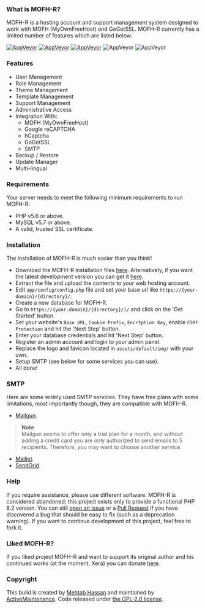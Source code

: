 ### What is MOFH-R?
MOFH-R is a hosting account and support management system designed to work with MOFH (MyOwnFreeHost) and GoGetSSL. MOFH-R currently has a limited number of features which are listed below:

[![AppVeyor](https://img.shields.io/badge/Licence-GPL_2.0-orange)](LICENSE)
[![AppVeyor](https://img.shields.io/badge/Version-Final-informational)](https://github.com/ActiveMaintenance/MOFH-R/releases/latest)
[![AppVeyor](https://img.shields.io/badge/Interface-AdminLTE-lightgreen)](https://adminlte.io/)
![AppVeyor](https://img.shields.io/badge/Development-Discontinued-lightgrey)
![AppVeyor](https://img.shields.io/badge/Dependencies-PHP,_MySQL,_curl-red)

### Features
- User Management
 - Role Management
- Theme Management
 - Template Management
- Support Management
- Administrative Access
- Integration With:
	- MOFH (MyOwnFreeHost)
	- Google reCAPTCHA 
	- hCaptcha
	- GoGetSSL
	- SMTP
- Backup / Restore
- Update Manager
- Multi-lingual

### Requirements
Your server needs to meet the following minimum requirements to run MOFH-R:
- PHP v5.6 or above.
- MySQL v5.7 or above.
- A valid, trusted SSL certificate.

### Installation 
The installation of MOFH-R is much easier than you think!
- Download the MOFH-R installation files [here](https://github.com/ActiveMaintenance/MOFH-R/releases/latest). Alternatively, if you want the latest development version you can get it [here](https://github.com/ActiveMaintenance/MOFH-R/archive/refs/heads/main.zip).
- Extract the file and upload the contents to your web hosting account. 
- Edit `app/config/config.php` file and set your base url like `https://{your-domain}/{directory}/`.
- Create a new database for MOFH-R.
- Go to ```https://{your.domain}/{directory}/i/``` and click on the 'Get Started' button.
- Set your website's ```Base URL```, ```Cookie Prefix```, ```Encrtption Key```, enable ```CSRF Protection``` and hit the 'Next Step' button.
- Enter your database credentials and hit 'Next Step' button.
- Register an admin account and login to your admin panel. 
- Replace the logo and favicon located in ```assets/default/img/``` with your own.
- Setup SMTP (see below for some services you can use).
- All done! 

### SMTP
Here are some widely used SMTP services. They have free plans with some limitations, most importantly though, they are compatible with MOFH-R.
- [Mailgun](https://www.mailgun.com/). 
> **Note**  
> Mailgun seems to offer only a trial plan for a month, and without adding a credit card you are only authorized to send emails to 5 recipients. Therefore, you may want to choose another service.
- [Mailjet](https://mailjet.com/).
- [SendGrid](https://sendgrid.com/free/).

### Help
If you require assistance, please use different software. MOFH-R is considered abandoned; this project exists only to provide a functional PHP 8.2 version.
You can still [open an issue](https://github.com/ActiveMaintenance/MOFH-R/issues/new) or a [Pull Request](https://github.com/ActiveMaintenance/MOFH-R/pulls) if you have discovered a bug that should be easy to fix (such as a deprecation warning). If you want to continue development of this project, feel free to fork it.

### Liked MOFH-R?
If you liked project MOFH-R and want to support its original author and his continued works (at the moment, Xera) you can donate [here](https://xera.eu.org/DONATE.md).

### Copyright
This build is created by [Mehtab Hassan](https://github.com/mahtab2003) and maintained by [ActiveMaintenance](https://github.com/ActiveMaintenance). Code released under [the GPL-2.0 license](LICENSE).
